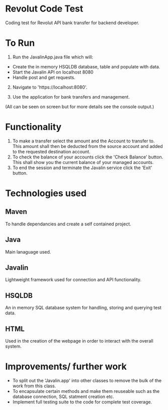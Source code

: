 # Revolut Code Test
Coding test for Revolut API bank transfer for backend developer.

# To Run
1. Run the JavalinApp.java file which will:
- Create the in memory HSQLDB database, table and populate with data.
- Start the Javalin API on localhost 8080
- Handle post and get requests.

2. Navigate to 'https://localhost:8080'.

3. Use the application for bank transfers and management.

(All can be seen on screen but for more details see the console output.)

# Functionality
1. To make a transfer select the amount and the Account to transfer to. This amount shall then be deducted from the source account and added to the requested destination account.
2. To check the balance of your accounts click the 'Check Balance' button. This shall show you the current balance of your managed accounts.
3. To end the session and terminate the Javalin service click the 'Exit' button.

# Technologies used
## Maven
To handle dependancies and create a self contained project.

## Java
Main lanaguage used.

## Javalin
Lightweight framework used for connection and API functionality.

## HSQLDB
An in memory SQL database system for handling, storing and querying test data.

## HTML 
Used in the creation of the webpage in order to interact with the overall system.

# Improvements/ further work
- To split out the 'Javalin.app' into other classes to remove the bulk of the work from this class.
- To encapsulate certain methods and make them reuseable such as the database connection, SQL statment creation etc.
- Implement full testing suite to the code for complete test coverage.
